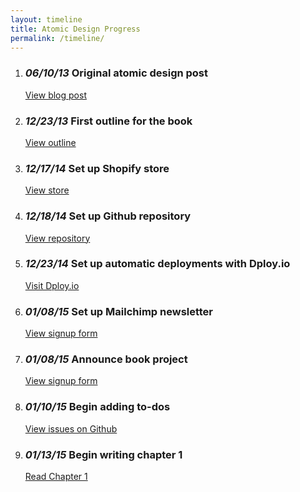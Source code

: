 ```yaml
---
layout: timeline
title: Atomic Design Progress
permalink: /timeline/
---
```


1. ### *06/10/13* Original atomic design post
   [View blog post](http://bradfrost.com/blog/post/atomic-web-design/) 
2. ### *12/23/13* First outline for the book 
   [View outline](https://gist.github.com/bradfrost/c90ef0c63fdc38ad4512)
3. ### *12/17/14* Set up Shopify store
   [View store](http://shop.bradfrost.com/products/atomic-design-ebook)
4. ### *12/18/14* Set up Github repository 
   [View repository](https://github.com/bradfrost/atomic-design/)
5. ### *12/23/14* Set up automatic deployments with Dploy.io
   [Visit Dploy.io](http://dploy.io/)
6. ### *01/08/15* Set up Mailchimp newsletter 
   [View signup form](http://atomicdesign.bradfrost.com/signup/)
7. ### *01/08/15* Announce book project
   [View signup form](http://bradfrost.com/blog/post/atomic-design-book/)
8. ### *01/10/15* Begin adding to-dos
   [View issues on Github](https://github.com/bradfrost/atomic-design/issues)
9. ### *01/13/15* Begin writing chapter 1
   [Read Chapter 1](http://atomicdesign.bradfrost.com/chapter-1/)

